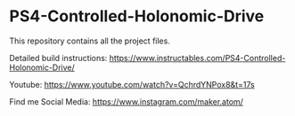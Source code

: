 # PS4-Controlled-Holonomic-Drive

This repository contains all the project files.

Detailed build instructions: https://www.instructables.com/PS4-Controlled-Holonomic-Drive/

Youtube: https://www.youtube.com/watch?v=QchrdYNPox8&t=17s

Find me Social Media: https://www.instagram.com/maker.atom/
